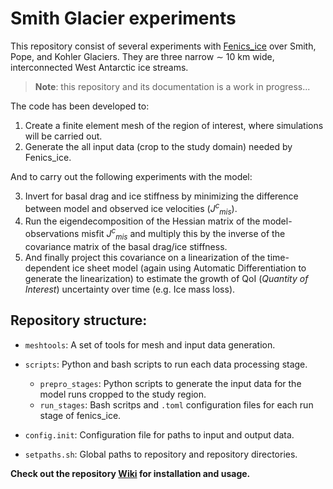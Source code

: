 # Smith Glacier experiments

This repository consist of several experiments with [Fenics_ice](https://github.com/EdiGlacUQ/fenics_ice) over Smith, Pope, and Kohler Glaciers. They are three narrow ∼ 10 km wide, interconnected West Antarctic ice streams.

> **Note**: this repository and its documentation is a work in progress...

The code has been developed to: 

1. Create a finite element mesh of the region of interest, where simulations will be carried out.
2. Generate the all input data (crop to the study domain) needed by Fenics_ice.

And to carry out the following experiments with the model:

3. Invert for basal drag and ice stiffness by minimizing the difference between model and observed ice velocities (*J<sup>c</sup><sub>mis</sub>*).
4. Run the eigendecomposition of the Hessian matrix of the model-observations misfit *J<sup>c</sup><sub>mis</sub>* and multiply this by the inverse of the covariance matrix of the basal drag/ice stiffness. 
5. And finally project this covariance on a linearization of the time-dependent ice sheet model (again using Automatic Differentiation to generate the linearization) to estimate the growth of QoI (*Quantity of Interest*) uncertainty over time (e.g. Ice mass loss).


Repository structure:
---------------------

- `meshtools`: A set of tools for mesh and input data generation.
- `scripts`: Python and bash scripts to run each data processing stage.
   - `prepro_stages`: Python scripts to generate the input data for the model runs cropped to the study region.
   - `run_stages`: Bash scritps and `.toml` configuration files for each run stage of fenics_ice.

- `config.init`: Configuration file for paths to input and output data.
- `setpaths.sh`: Global paths to repository and repository directories.


**Check out the repository [Wiki]() for installation and usage.**
